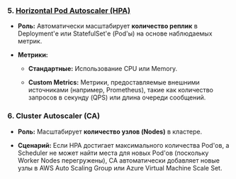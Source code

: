 ### 5. [Horizontal Pod Autoscaler (HPA)](https://kubernetes.io/docs/tasks/run-application/horizontal-pod-autoscale/)

- **Роль:** Автоматически масштабирует **количество реплик** в $\text{Deployment}$'е или $\text{StatefulSet}$'е ($\text{Pod}$'ы) на основе наблюдаемых метрик.
    
- **Метрики:**
    
    - **Стандартные:** Использование $\text{CPU}$ или $\text{Memory}$.
        
    - **Custom Metrics:** Метрики, предоставляемые внешними источниками (например, $\text{Prometheus}$), такие как количество запросов в секунду ($\text{QPS}$) или длина очереди сообщений.
        

### 6. Cluster Autoscaler (CA)

- **Роль:** Масштабирует **количество узлов (Nodes)** в кластере.
    
- **Сценарий:** Если $\text{HPA}$ достигает максимального количества $\text{Pod}$'ов, а $\text{Scheduler}$ не может найти места для новых $\text{Pod}$'ов (поскольку $\text{Worker Nodes}$ перегружены), $\text{CA}$ автоматически добавляет новые узлы в $\text{AWS Auto Scaling Group}$ или $\text{Azure Virtual Machine Scale Set}$.
